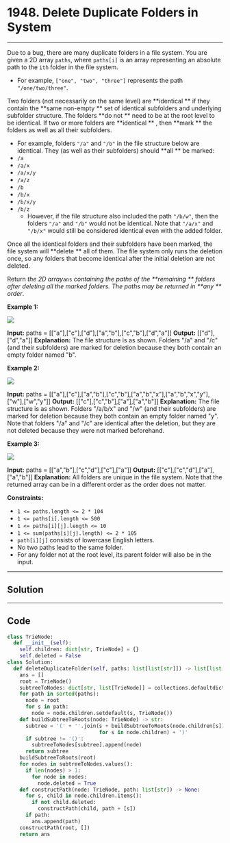 # 1948. Delete Duplicate Folders in System

---

Due to a bug, there are many duplicate folders in a file system. You are given a 2D array `paths`, where `paths[i]` is an array representing an absolute path to the `ith` folder in the file system.

  * For example, `["one", "two", "three"]` represents the path `"/one/two/three"`.



Two folders (not necessarily on the same level) are **identical ** if they contain the **same non-empty ** set of identical subfolders and underlying subfolder structure. The folders **do not ** need to be at the root level to be identical. If two or more folders are **identical ** , then **mark ** the folders as well as all their subfolders.

  * For example, folders `"/a"` and `"/b"` in the file structure below are identical. They (as well as their subfolders) should **all ** be marked: 
* `/a`
* `/a/x`
* `/a/x/y`
* `/a/z`
* `/b`
* `/b/x`
* `/b/x/y`
* `/b/z`
  * However, if the file structure also included the path `"/b/w"`, then the folders `"/a"` and `"/b"` would not be identical. Note that `"/a/x"` and `"/b/x"` would still be considered identical even with the added folder.



Once all the identical folders and their subfolders have been marked, the file system will **delete ** all of them. The file system only runs the deletion once, so any folders that become identical after the initial deletion are not deleted.

Return _the 2D array_`ans` _containing the paths of the **remaining ** folders after deleting all the marked folders. The paths may be returned in **any ** order_.

 

**Example 1:**

![](https://assets.leetcode.com/uploads/2021/07/19/lc-dupfolder1.jpg)


**Input:** paths = [["a"],["c"],["d"],["a","b"],["c","b"],["d","a"]]
**Output:** [["d"],["d","a"]]
**Explanation:** The file structure is as shown.
Folders "/a" and "/c" (and their subfolders) are marked for deletion because they both contain an empty
folder named "b".


**Example 2:**

![](https://assets.leetcode.com/uploads/2021/07/19/lc-dupfolder2.jpg)


**Input:** paths = [["a"],["c"],["a","b"],["c","b"],["a","b","x"],["a","b","x","y"],["w"],["w","y"]]
**Output:** [["c"],["c","b"],["a"],["a","b"]]
**Explanation:** The file structure is as shown. 
Folders "/a/b/x" and "/w" (and their subfolders) are marked for deletion because they both contain an empty folder named "y".
Note that folders "/a" and "/c" are identical after the deletion, but they are not deleted because they were not marked beforehand.


**Example 3:**

![](https://assets.leetcode.com/uploads/2021/07/19/lc-dupfolder3.jpg)


**Input:** paths = [["a","b"],["c","d"],["c"],["a"]]
**Output:** [["c"],["c","d"],["a"],["a","b"]]
**Explanation:** All folders are unique in the file system.
Note that the returned array can be in a different order as the order does not matter.


 

**Constraints:**

  * `1 <= paths.length <= 2 * 104`
  * `1 <= paths[i].length <= 500`
  * `1 <= paths[i][j].length <= 10`
  * `1 <= sum(paths[i][j].length) <= 2 * 105`
  * `path[i][j]` consists of lowercase English letters.
  * No two paths lead to the same folder.
  * For any folder not at the root level, its parent folder will also be in the input.

---

## Solution



---

## Code
```python
class TrieNode:
  def __init__(self):
    self.children: dict[str, TrieNode] = {}
    self.deleted = False
class Solution:
  def deleteDuplicateFolder(self, paths: list[list[str]]) -> list[list[str]]:
    ans = []
    root = TrieNode()
    subtreeToNodes: dict[str, list[TrieNode]] = collections.defaultdict(list)
    for path in sorted(paths):
      node = root
      for s in path:
        node = node.children.setdefault(s, TrieNode())
    def buildSubtreeToRoots(node: TrieNode) -> str:
      subtree = '(' + ''.join(s + buildSubtreeToRoots(node.children[s])
                              for s in node.children) + ')'
      if subtree != '()':
        subtreeToNodes[subtree].append(node)
      return subtree
    buildSubtreeToRoots(root)
    for nodes in subtreeToNodes.values():
      if len(nodes) > 1:
        for node in nodes:
          node.deleted = True
    def constructPath(node: TrieNode, path: list[str]) -> None:
      for s, child in node.children.items():
        if not child.deleted:
          constructPath(child, path + [s])
      if path:
        ans.append(path)
    constructPath(root, [])
    return ans
```
